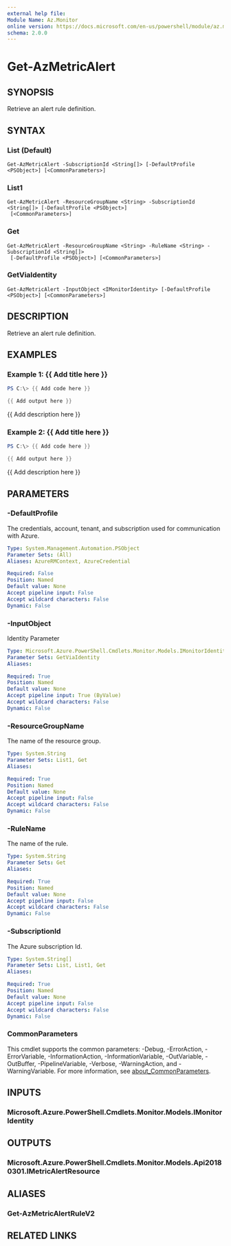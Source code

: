 ```yaml
---
external help file:
Module Name: Az.Monitor
online version: https://docs.microsoft.com/en-us/powershell/module/az.monitor/get-azmetricalert
schema: 2.0.0
---
```


# Get-AzMetricAlert

## SYNOPSIS
Retrieve an alert rule definition.

## SYNTAX

### List (Default)
```
Get-AzMetricAlert -SubscriptionId <String[]> [-DefaultProfile <PSObject>] [<CommonParameters>]
```

### List1
```
Get-AzMetricAlert -ResourceGroupName <String> -SubscriptionId <String[]> [-DefaultProfile <PSObject>]
 [<CommonParameters>]
```

### Get
```
Get-AzMetricAlert -ResourceGroupName <String> -RuleName <String> -SubscriptionId <String[]>
 [-DefaultProfile <PSObject>] [<CommonParameters>]
```

### GetViaIdentity
```
Get-AzMetricAlert -InputObject <IMonitorIdentity> [-DefaultProfile <PSObject>] [<CommonParameters>]
```

## DESCRIPTION
Retrieve an alert rule definition.

## EXAMPLES

### Example 1: {{ Add title here }}
```powershell
PS C:\> {{ Add code here }}

{{ Add output here }}
```

{{ Add description here }}

### Example 2: {{ Add title here }}
```powershell
PS C:\> {{ Add code here }}

{{ Add output here }}
```

{{ Add description here }}

## PARAMETERS

### -DefaultProfile
The credentials, account, tenant, and subscription used for communication with Azure.

```yaml
Type: System.Management.Automation.PSObject
Parameter Sets: (All)
Aliases: AzureRMContext, AzureCredential

Required: False
Position: Named
Default value: None
Accept pipeline input: False
Accept wildcard characters: False
Dynamic: False
```

### -InputObject
Identity Parameter

```yaml
Type: Microsoft.Azure.PowerShell.Cmdlets.Monitor.Models.IMonitorIdentity
Parameter Sets: GetViaIdentity
Aliases:

Required: True
Position: Named
Default value: None
Accept pipeline input: True (ByValue)
Accept wildcard characters: False
Dynamic: False
```

### -ResourceGroupName
The name of the resource group.

```yaml
Type: System.String
Parameter Sets: List1, Get
Aliases:

Required: True
Position: Named
Default value: None
Accept pipeline input: False
Accept wildcard characters: False
Dynamic: False
```

### -RuleName
The name of the rule.

```yaml
Type: System.String
Parameter Sets: Get
Aliases:

Required: True
Position: Named
Default value: None
Accept pipeline input: False
Accept wildcard characters: False
Dynamic: False
```

### -SubscriptionId
The Azure subscription Id.

```yaml
Type: System.String[]
Parameter Sets: List, List1, Get
Aliases:

Required: True
Position: Named
Default value: None
Accept pipeline input: False
Accept wildcard characters: False
Dynamic: False
```

### CommonParameters
This cmdlet supports the common parameters: -Debug, -ErrorAction, -ErrorVariable, -InformationAction, -InformationVariable, -OutVariable, -OutBuffer, -PipelineVariable, -Verbose, -WarningAction, and -WarningVariable. For more information, see [about_CommonParameters](http://go.microsoft.com/fwlink/?LinkID=113216).

## INPUTS

### Microsoft.Azure.PowerShell.Cmdlets.Monitor.Models.IMonitorIdentity

## OUTPUTS

### Microsoft.Azure.PowerShell.Cmdlets.Monitor.Models.Api20180301.IMetricAlertResource

## ALIASES

### Get-AzMetricAlertRuleV2

## RELATED LINKS

